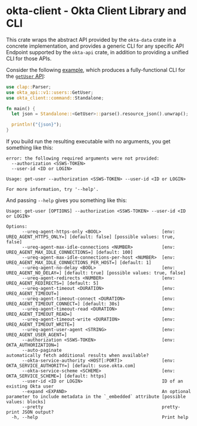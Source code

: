 # okta-client - Okta Client Library and CLI

This crate wraps the abstract API provided by the `okta-data` crate in a concrete implementation, and provides a generic CLI for any specific API Endpoint supported by the `okta-api` crate, in addition to providing a unified CLI for those APIs.

Consider the following [example](./examples/get-user.rs), which produces a fully-functional CLI for the [`getUser` API](https://developer.okta.com/docs/api/openapi/okta-management/management/tag/User/#tag/User/operation/getUser):

```rust
use clap::Parser;
use okta_api::v1::users::GetUser;
use okta_client::command::Standalone;

fn main() {
  let json = Standalone::<GetUser>::parse().resource_json().unwrap();

  println!("{json}");
}
```

If you build run the resulting executable with no arguments, you get something like this:

```text
error: the following required arguments were not provided:
  --authorization <SSWS-TOKEN>
  --user-id <ID or LOGIN>

Usage: get-user --authorization <SSWS-TOKEN> --user-id <ID or LOGIN>

For more information, try '--help'.
```

And passing `--help` gives you something like this:

```text
Usage: get-user [OPTIONS] --authorization <SSWS-TOKEN> --user-id <ID or LOGIN>

Options:
      --ureq-agent-https-only <BOOL>                       [env: UREQ_AGENT_HTTPS_ONLY=] [default: false] [possible values: true, false]
      --ureq-agent-max-idle-connections <NUMBER>           [env: UREQ_AGENT_MAX_IDLE_CONNECTIONS=] [default: 100]
      --ureq-agent-max-idle-connections-per-host <NUMBER>  [env: UREQ_AGENT_MAX_IDLE_CONNECTIONS_PER_HOST=] [default: 1]
      --ureq-agent-no-delay <BOOL>                         [env: UREQ_AGENT_NO_DELAY=] [default: true] [possible values: true, false]
      --ureq-agent-redirects <NUMBER>                      [env: UREQ_AGENT_REDIRECTS=] [default: 5]
      --ureq-agent-timeout <DURATION>                      [env: UREQ_AGENT_TIMEOUT=]
      --ureq-agent-timeout-connect <DURATION>              [env: UREQ_AGENT_TIMEOUT_CONNECT=] [default: 30s]
      --ureq-agent-timeout-read <DURATION>                 [env: UREQ_AGENT_TIMEOUT_READ=]
      --ureq-agent-timeout-write <DURATION>                [env: UREQ_AGENT_TIMEOUT_WRITE=]
      --ureq-agent-user-agent <STRING>                     [env: UREQ_AGENT_USER_AGENT=]
      --authorization <SSWS-TOKEN>                         [env: OKTA_AUTHORIZATION=]
      --auto-paginate                                      automatically fetch additional results when available?
      --okta-service-authority <HOST[:PORT]>               [env: OKTA_SERVICE_AUTHORITY=] [default: suse.okta.com]
      --okta-service-scheme <SCHEME>                       [env: OKTA_SERVICE_SCHEME=] [default: https]
      --user-id <ID or LOGIN>                              ID of an existing Okta user
      --expand <EXPAND>                                    An optional parameter to include metadata in the `_embedded` attribute [possible values: blocks]
      --pretty                                             pretty-print JSON output?
  -h, --help                                               Print help
```

